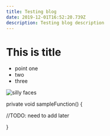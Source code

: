 ```yaml
---
title: Testing blog
date: 2019-12-01T16:52:20.739Z
description: Testing blog description
---
```

# This is title



* point one 
* two
*  three

![silly faces](/img/sillycartooneyes.jpg "image title")

private void sampleFunction() {

 //TODO: need to add later

}
